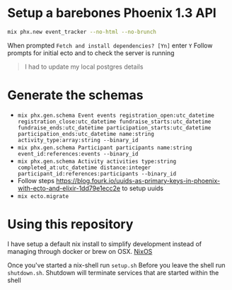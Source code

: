 # Setup a barebones Phoenix 1.3 API

```bash
mix phx.new event_tracker --no-html --no-brunch
```

When prompted `Fetch and install dependencies? [Yn]` enter `Y`
Follow prompts for initial ecto and to check the server is running

> I had to update my local postgres details

# Generate the schemas
* `mix phx.gen.schema Event events registration_open:utc_datetime registration_close:utc_datetime fundraise_starts:utc_datetime fundraise_ends:utc_datetime participation_starts:utc_datetime participation_ends:utc_datetime name:string activity_type:array:string --binary_id`
* `mix phx.gen.schema Participant participants name:string event_id:references:events --binary_id`
* `mix phx.gen.schema Activity activities type:string completed_at:utc_datetime distance:integer participant_id:references:participants --binary_id`
* Follow steps https://blog.fourk.io/uuids-as-primary-keys-in-phoenix-with-ecto-and-elixir-1dd79e1ecc2e to setup uuids
* `mix ecto.migrate`

# Using this repository

I have setup a default nix install to simplify development instead of managing through docker or brew on OSX. [NixOS](https://nixos.org/nix/)

Once you've started a nix-shell run `setup.sh`
Before you leave the shell run `shutdown.sh`. Shutdown will terminate services that are started within the shell
